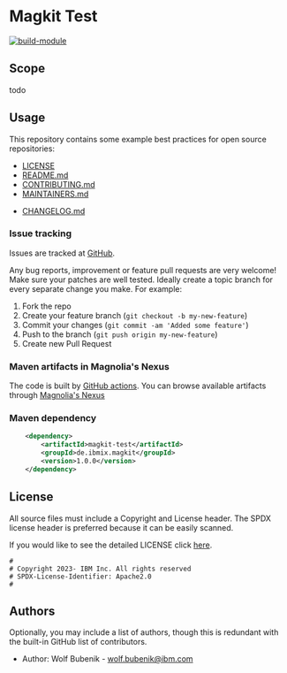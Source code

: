 # Magkit Test

[![build-module](https://github.com/IBM/magkit-test/actions/workflows/build.yaml/badge.svg)](https://github.com/IBM/magkit-test/actions/workflows/build.yaml)

## Scope

todo

## Usage

This repository contains some example best practices for open source repositories:

* [LICENSE](LICENSE)
* [README.md](README.md)
* [CONTRIBUTING.md](CONTRIBUTING.md)
* [MAINTAINERS.md](MAINTAINERS.md)
<!-- A Changelog allows you to track major changes and things that happen, https://github.com/github-changelog-generator/github-changelog-generator can help automate the process -->
* [CHANGELOG.md](CHANGELOG.md)

### Issue tracking

Issues are tracked at [GitHub](https://github.com/IBM/magkit-test/issues).

Any bug reports, improvement or feature pull requests are very welcome!
Make sure your patches are well tested. Ideally create a topic branch for every separate change you make.
For example:

1. Fork the repo
2. Create your feature branch (`git checkout -b my-new-feature`)
3. Commit your changes (`git commit -am 'Added some feature'`)
4. Push to the branch (`git push origin my-new-feature`)
5. Create new Pull Request

### Maven artifacts in Magnolia's Nexus

The code is built by [GitHub actions](https://github.com/IBM/magkit-test/actions/workflows/build.yaml).
You can browse available artifacts through [Magnolia's Nexus](https://nexus.magnolia-cms.com/#nexus-search;quick~magkit-test)

### Maven dependency

```xml
    <dependency>
        <artifactId>magkit-test</artifactId>
        <groupId>de.ibmix.magkit</groupId>
        <version>1.0.0</version>
    </dependency>
```

## License

All source files must include a Copyright and License header. The SPDX license header is
preferred because it can be easily scanned.

If you would like to see the detailed LICENSE click [here](LICENSE).

```text
#
# Copyright 2023- IBM Inc. All rights reserved
# SPDX-License-Identifier: Apache2.0
#
```
## Authors

Optionally, you may include a list of authors, though this is redundant with the built-in
GitHub list of contributors.

- Author: Wolf Bubenik - wolf.bubenik@ibm.com
